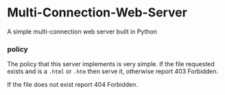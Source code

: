 # Multi-Connection-Web-Server
A simple multi-connection web server built in Python


### policy
The policy that this server implements is very simple. If the file requested exists and is a `.html` or `.htm` then serve it, otherwise report 403 Forbidden.

If the file does not exist report 404 Forbidden.



